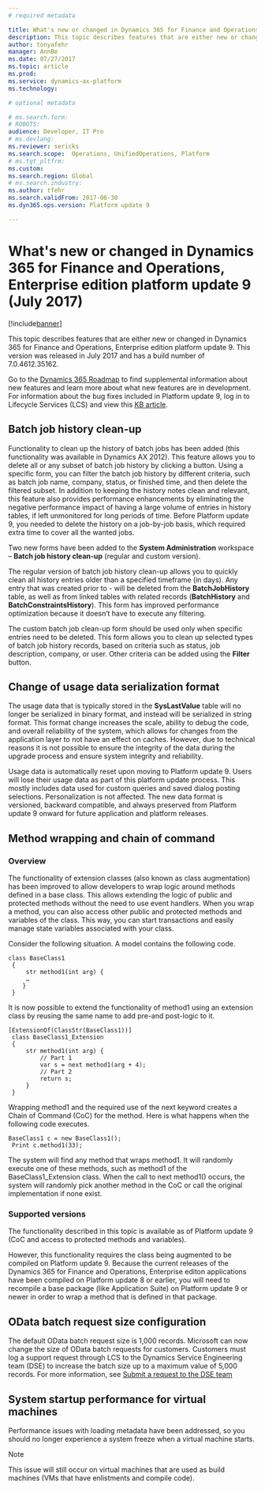 ```yaml
---
# required metadata

title: What's new or changed in Dynamics 365 for Finance and Operations, Enterprise edition platform update 9 (July 2017)
description: This topic describes features that are either new or changed in Dynamics 365 for Finance and Operations, Enterprise edition platform update 9. This version was released in July 2017.
author: tonyafehr
manager: AnnBe
ms.date: 07/27/2017
ms.topic: article
ms.prod: 
ms.service: dynamics-ax-platform
ms.technology: 

# optional metadata

# ms.search.form: 
# ROBOTS: 
audience: Developer, IT Pro
# ms.devlang: 
ms.reviewer: sericks
ms.search.scope:  Operations, UnifiedOperations, Platform
# ms.tgt_pltfrm: 
ms.custom: 
ms.search.region: Global
# ms.search.industry: 
ms.author: tfehr
ms.search.validFrom: 2017-06-30 
ms.dyn365.ops.version: Platform update 9

---
```


# What's new or changed in Dynamics 365 for Finance and Operations, Enterprise edition platform update 9 (July 2017)

[!include[banner](../includes/banner.md)]

This topic describes features that are either new or changed in Dynamics 365 for Finance and Operations, Enterprise edition platform update 9. This version was released in July 2017 and has a build number of 7.0.4612.35162.

Go to the [Dynamics 365 Roadmap](https://roadmap.dynamics.com/) to find supplemental information about new features and learn more about what new features are in development. For information about the bug fixes included in Platform update 9, log in to Lifecycle Services (LCS) and view this [KB article](https://go.microsoft.com/fwlink/?linkid=853624).

## Batch job history clean-up
Functionality to clean up the history of batch jobs has been added (this functionality was available in Dynamics AX 2012). This feature allows you to delete all or any subset of batch job history by clicking a button. Using a specific form, you can filter the batch job history by different criteria, such as batch job name, company, status, or finished time, and then delete the filtered subset. In addition to keeping the history notes clean and relevant, this feature also provides performance enhancements by eliminating the negative performance impact of having a large volume of entries in history tables, if left unmonitored for long periods of time. Before Platform update 9, you needed to delete the history on a job-by-job basis, which required extra time to cover all the wanted jobs.

Two new forms have been added to the **System Administration** workspace – **Batch job history clean-up** (regular and custom version).

The regular version of batch job history clean-up allows you to quickly clean all history entries older than a specified timeframe (in days). Any entry that was created prior to <Today> - <History limit> will be deleted from the **BatchJobHistory** table, as well as from linked tables with related records (**BatchHistory** and **BatchConstraintsHistory**). This form has improved performance optimization because it doesn’t have to execute any filtering.

The custom batch job clean-up form should be used only when specific entries need to be deleted. This form allows you to clean up selected types of batch job history records, based on criteria such as status, job description, company, or user. Other criteria can be added using the **Filter** button.

## Change of usage data serialization format
The usage data that is typically stored in the **SysLastValue** table will no longer be serialized in binary format, and instead will be serialized in string format. This format change increases the scale, ability to debug the code, and overall reliability of the system, which allows for changes from the application layer to not have an effect on caches. However, due to technical reasons it is not possible to ensure the integrity of the data during the upgrade process and ensure system integrity and reliability.

Usage data is automatically reset upon moving to Platform update 9. Users will lose their usage data as part of this platform update process. This mostly includes data used for custom queries and saved dialog posting selections. Personalization is not affected.
The new data format is versioned, backward compatible, and always preserved from Platform update 9 onward for future application and platform releases.

## Method wrapping and chain of command

### Overview
The functionality of extension classes (also known as class augmentation) has been improved to allow developers to wrap logic around methods defined in a base class. This allows extending the logic of public and protected methods without the need to use event handlers. When you wrap a method, you can also access other public and protected methods and variables of the class. This way, you can start transactions and easily manage state variables associated with your class.

Consider the following situation. A model contains the following code.

```
class BaseClass1
 {
     str method1(int arg) {
     …
    }
 }
```

It is now possible to extend the functionality of method1 using an extension class by reusing the same name to add pre-and post-logic to it.

```
[ExtensionOf(ClassStr(BaseClass1))]
 class BaseClass1_Extension
 {
     str method1(int arg) {
         // Part 1
         var s = next method1(arg + 4);
         // Part 2
         return s;
     }
 }
```

Wrapping method1 and the required use of the next keyword creates a Chain of Command (CoC) for the method. Here is what happens when the following code executes.

```
BaseClass1 c = new BaseClass1();
 Print c.method1(33);
 ```

The system will find any method that wraps method1. It will randomly execute one of these methods, such as method1 of the BaseClass1_Extension class. When the call to next method1() occurs, the system will randomly pick another method in the CoC or call the original implementation if none exist.

### Supported versions 
The functionality described in this topic is available as of Platform update 9 (CoC and access to protected methods and variables).

However, this functionality requires the class being augmented to be compiled on Platform update 9. Because the current releases of the Dynamics 365 for Finance and Operations, Enterprise editon applications have been compiled on Platform update 8 or earlier, you will need to recompile a base package (like Application Suite) on Platform update 9 or newer in order to wrap a method that is defined in that package.  

## OData batch request size configuration
The default OData batch request size is 1,000 records. Microsoft can now change the size of OData batch requests for customers. Customers must log a support request through LCS to the Dynamics Service Engineering team (DSE) to increase the batch size up to a maximum value of 5,000 records. For more information, see [Submit a request to the DSE team](../../dev-itpro/lifecycle-services/submit-request-dynamics-service-engineering-team.md)

## System startup performance for virtual machines
Performance issues with loading metadata have been addressed, so you should no longer experience a system freeze when a virtual machine starts.

> [!NOTE]
> This issue will still occur on virtual machines that are used as build machines (VMs that have enlistments and compile code).  
